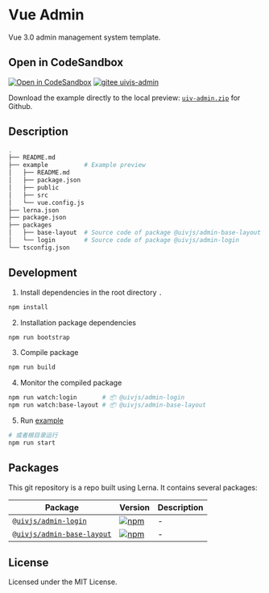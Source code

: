 Vue Admin
===

Vue 3.0 admin management system template.

## Open in CodeSandbox

[![Open in CodeSandbox](https://img.shields.io/badge/Open%20in-CodeSandbox-blue?logo=codesandbox)](https://codesandbox.io/s/github/uivjs/uivjs-admin/tree/master/example/) [![gitee uivjs-admin](https://jaywcjlove.github.io/sb/ico/gitee.svg)](https://uivjs.gitee.io/uivjs-admin/)

Download the example directly to the local preview: [`uiv-admin.zip`](https://uivjs.github.io/uivjs-admin/zip/example.zip) for Github.

## Description

```bash
.
├── README.md
├── example          # Example preview
│   ├── README.md
│   ├── package.json
│   ├── public
│   ├── src
│   └── vue.config.js
├── lerna.json
├── package.json
├── packages
│   ├── base-layout  # Source code of package @uivjs/admin-base-layout
│   └── login        # Source code of package @uivjs/admin-login
└── tsconfig.json
```

## Development

1. Install dependencies in the root directory `.`

```bash
npm install
```

2. Installation package dependencies

```bash
npm run bootstrap
```

3. Compile package

```bash
npm run build
```

4. Monitor the compiled package

```bash
npm run watch:login       # 📦 @uivjs/admin-login
npm run watch:base-layout # 📦 @uivjs/admin-base-layout
```

5. Run [example](./example/README.md)

```bash
# 或者根目录运行
npm run start
```

## Packages

This git repository is a repo built using Lerna. It contains several packages:


Package | Version | Description
---- | ---- | ----
[`@uivjs/admin-login`](https://www.npmjs.com/package/@uivjs/admin-login) | [![npm](https://img.shields.io/npm/v/@uivjs/admin-login.svg?maxAge=3600)](https://www.npmjs.com/package/@uivjs/admin-login) | - 
[`@uivjs/admin-base-layout`](https://www.npmjs.com/package/@uivjs/admin-base-layout) | [![npm](https://img.shields.io/npm/v/@uivjs/admin-base-layout.svg?maxAge=3600)](https://www.npmjs.com/package/@uivjs/admin-base-layout) | - 

## License

Licensed under the MIT License.